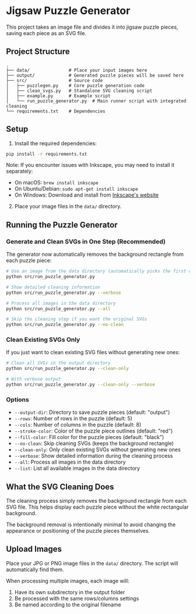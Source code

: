 # Jigsaw Puzzle Generator

This project takes an image file and divides it into jigsaw puzzle pieces, saving each piece as an SVG file.

## Project Structure

```
.
├── data/               # Place your input images here
├── output/             # Generated puzzle pieces will be saved here
├── src/                # Source code
│   ├── puzzlegen.py    # Core puzzle generation code
│   ├── clean_svgs.py   # Standalone SVG cleaning script 
│   ├── example.py      # Example script
│   └── run_puzzle_generator.py  # Main runner script with integrated cleaning
└── requirements.txt    # Dependencies
```

## Setup

1. Install the required dependencies:

```bash
pip install -r requirements.txt
```

Note: If you encounter issues with Inkscape, you may need to install it separately:
- On macOS: `brew install inkscape`
- On Ubuntu/Debian: `sudo apt-get install inkscape`
- On Windows: Download and install from [Inkscape's website](https://inkscape.org/release/)

2. Place your image files in the `data/` directory.

## Running the Puzzle Generator

### Generate and Clean SVGs in One Step (Recommended)

The generator now automatically removes the background rectangle from each puzzle piece:

```bash
# Use an image from the data directory (automatically picks the first one)
python src/run_puzzle_generator.py

# Show detailed cleaning information
python src/run_puzzle_generator.py --verbose

# Process all images in the data directory
python src/run_puzzle_generator.py --all

# Skip the cleaning step if you want the original SVGs
python src/run_puzzle_generator.py --no-clean
```

### Clean Existing SVGs Only

If you just want to clean existing SVG files without generating new ones:

```bash
# Clean all SVGs in the output directory
python src/run_puzzle_generator.py --clean-only

# With verbose output
python src/run_puzzle_generator.py --clean-only --verbose
```

### Options

- `--output-dir`: Directory to save puzzle pieces (default: "output")
- `--rows`: Number of rows in the puzzle (default: 5)
- `--cols`: Number of columns in the puzzle (default: 8)
- `--stroke-color`: Color of the puzzle piece outlines (default: "red")
- `--fill-color`: Fill color for the puzzle pieces (default: "black")
- `--no-clean`: Skip cleaning SVGs (keeps the background rectangle)
- `--clean-only`: Only clean existing SVGs without generating new ones
- `--verbose`: Show detailed information during the cleaning process
- `--all`: Process all images in the data directory
- `--list`: List all available images in the data directory

## What the SVG Cleaning Does

The cleaning process simply removes the background rectangle from each SVG file. This helps display each puzzle piece without the white rectangular background.

The background removal is intentionally minimal to avoid changing the appearance or positioning of the puzzle pieces themselves.

## Upload Images

Place your JPG or PNG image files in the `data/` directory. The script will automatically find them.

When processing multiple images, each image will:
1. Have its own subdirectory in the output folder
2. Be processed with the same rows/columns settings
3. Be named according to the original filename 